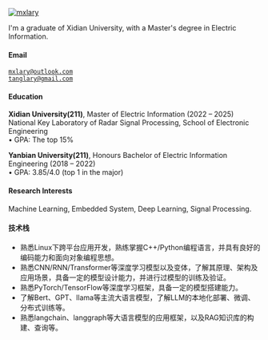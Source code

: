 [![mxlary](https://img.shields.io/badge/mxlary-github-blue?logo=github)](https://github.com/mxlary)

I'm a graduate of Xidian University, with a Master's degree in Electric Information.

#### Email  
<code>mxlary@outlook.com</code>  
<code>tanglary@gmail.com</code>

#### Education  
**Xidian University(211)**, Master of Electric Information (2022 – 2025)
National Key Laboratory of Radar Signal Processing, School of Electronic Engineering   
• GPA: The top 15%  

<!--**XX University**, Exchange student <br>  
• As a XX, represented my college as an outstanding student for a XX exchange program.  -->
**Yanbian University(211)**, Honours Bachelor of Electric Information Engineering (2018 – 2022)  
• GPA: 3.85/4.0 (top 1 in the major)  

#### Research Interests  
Machine Learning, Embedded System, Deep Learning, Signal Processing.

#### 技术栈
*   熟悉Linux下跨平台应用开发，熟练掌握C++/Python编程语言，并具有良好的编码能力和面向对象编程思想。
*   熟悉CNN/RNN/Transformer等深度学习模型以及变体，了解其原理、架构及应用场景，具备一定的模型设计能力，并进行过模型的训练及验证。
*   熟悉PyTorch/TensorFlow等深度学习框架，具备一定的模型搭建能力。
*   了解Bert、GPT、llama等主流大语言模型，了解LLM的本地化部署、微调、分布式训练等。
*   熟悉langchain、langgraph等大语言模型的应用框架，以及RAG知识库的构建、查询等。
